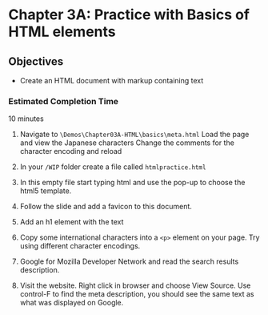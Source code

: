 # Chapter 3A: Practice with Basics of HTML elements

## Objectives
* Create an HTML document with markup containing text

### Estimated Completion Time 
10 minutes

1. Navigate to `\Demos\Chapter03A-HTML\basics\meta.html`
Load the page and view the Japanese characters
Change the comments for the character encoding and reload

1. In your `/WIP` folder create a file called `htmlpractice.html`

1. In this empty file start typing html and use the pop-up to choose the html5 template.

1. Follow the slide and add a favicon to this document.

1. Add an h1 element with the text 

1. Copy some international characters into a `<p>` element on your page. Try using different character encodings.

1. Google for Mozilla Developer Network and read the search results description.

1. Visit the website. Right click in browser and choose View Source.  Use control-F to find the meta description, you should see the same text as what was displayed on Google.  

